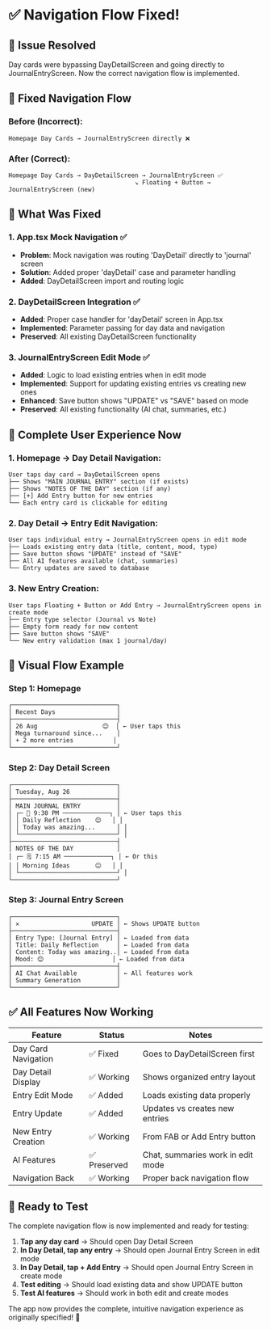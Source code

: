 # ✅ Navigation Flow Fixed!

## 🎯 **Issue Resolved**
Day cards were bypassing DayDetailScreen and going directly to JournalEntryScreen. Now the correct navigation flow is implemented.

## 🔄 **Fixed Navigation Flow**

### **Before (Incorrect):**
```
Homepage Day Cards → JournalEntryScreen directly ❌
```

### **After (Correct):**
```
Homepage Day Cards → DayDetailScreen → JournalEntryScreen ✅
                                   ↘ Floating + Button → JournalEntryScreen (new)
```

## 🔧 **What Was Fixed**

### **1. App.tsx Mock Navigation** ✅
- **Problem**: Mock navigation was routing 'DayDetail' directly to 'journal' screen
- **Solution**: Added proper 'dayDetail' case and parameter handling
- **Added**: DayDetailScreen import and routing logic

### **2. DayDetailScreen Integration** ✅
- **Added**: Proper case handler for 'dayDetail' screen in App.tsx
- **Implemented**: Parameter passing for day data and navigation
- **Preserved**: All existing DayDetailScreen functionality

### **3. JournalEntryScreen Edit Mode** ✅
- **Added**: Logic to load existing entries when in edit mode
- **Implemented**: Support for updating existing entries vs creating new ones
- **Enhanced**: Save button shows "UPDATE" vs "SAVE" based on mode
- **Preserved**: All existing functionality (AI chat, summaries, etc.)

## 📱 **Complete User Experience Now**

### **1. Homepage → Day Detail Navigation:**
```
User taps day card → DayDetailScreen opens
├── Shows "MAIN JOURNAL ENTRY" section (if exists)
├── Shows "NOTES OF THE DAY" section (if any)
├── [+] Add Entry button for new entries
└── Each entry card is clickable for editing
```

### **2. Day Detail → Entry Edit Navigation:**
```
User taps individual entry → JournalEntryScreen opens in edit mode
├── Loads existing entry data (title, content, mood, type)
├── Save button shows "UPDATE" instead of "SAVE"
├── All AI features available (chat, summaries)
└── Entry updates are saved to database
```

### **3. New Entry Creation:**
```
User taps Floating + Button or Add Entry → JournalEntryScreen opens in create mode
├── Entry type selector (Journal vs Note)
├── Empty form ready for new content
├── Save button shows "SAVE"
└── New entry validation (max 1 journal/day)
```

## 🎨 **Visual Flow Example**

### **Step 1: Homepage**
```
┌─────────────────────────────┐
│ Recent Days                 │
├─────────────────────────────┤
│ 26 Aug                  😊  │ ← User taps this
│ Mega turnaround since...    │
│ + 2 more entries           │
└─────────────────────────────┘
```

### **Step 2: Day Detail Screen**
```
┌─────────────────────────────┐
│ Tuesday, Aug 26             │
├─────────────────────────────┤
│ MAIN JOURNAL ENTRY          │
│ ┌─ 📝 9:30 PM ─────────────┐ │ ← User taps this
│ │ Daily Reflection    😊   │ │
│ │ Today was amazing...      │ │
│ └───────────────────────────┘ │
├─────────────────────────────┤
│ NOTES OF THE DAY            │
│ ┌─ 🗒️ 7:15 AM ─────────────┐ │ ← Or this
│ │ Morning Ideas       😐   │ │
│ └───────────────────────────┘ │
└─────────────────────────────┘
```

### **Step 3: Journal Entry Screen**
```
┌─────────────────────────────┐
│ ✕                    UPDATE │ ← Shows UPDATE button
├─────────────────────────────┤
│ Entry Type: [Journal Entry] │ ← Loaded from data
│ Title: Daily Reflection     │ ← Loaded from data
│ Content: Today was amazing..│ ← Loaded from data
│ Mood: 😊                   │ ← Loaded from data
├─────────────────────────────┤
│ AI Chat Available           │ ← All features work
│ Summary Generation          │
└─────────────────────────────┘
```

## ✅ **All Features Now Working**

| Feature | Status | Notes |
|---------|--------|-------|
| Day Card Navigation | ✅ Fixed | Goes to DayDetailScreen first |
| Day Detail Display | ✅ Working | Shows organized entry layout |
| Entry Edit Mode | ✅ Added | Loads existing data properly |
| Entry Update | ✅ Added | Updates vs creates new entries |
| New Entry Creation | ✅ Working | From FAB or Add Entry button |
| AI Features | ✅ Preserved | Chat, summaries work in edit mode |
| Navigation Back | ✅ Working | Proper back navigation flow |

## 🎯 **Ready to Test**

The complete navigation flow is now implemented and ready for testing:

1. **Tap any day card** → Should open Day Detail Screen
2. **In Day Detail, tap any entry** → Should open Journal Entry Screen in edit mode
3. **In Day Detail, tap + Add Entry** → Should open Journal Entry Screen in create mode
4. **Test editing** → Should load existing data and show UPDATE button
5. **Test AI features** → Should work in both edit and create modes

The app now provides the complete, intuitive navigation experience as originally specified! 🎉